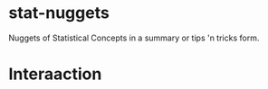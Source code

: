 # stat-nuggets
Nuggets of Statistical Concepts in a summary or tips 'n tricks form.


# Interaaction
